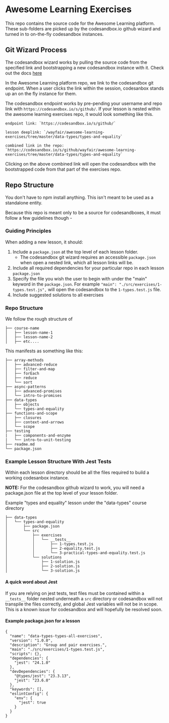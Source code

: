 # Awesome Learning Exercises 
This repo contains the source code for the Awesome Learning platform. These sub-folders are picked up by the codesandbox.io github wizard and turned in to on-the-fly codesandbox instances. 

## Git Wizard Process
The codesandbox wizard works by pulling the source code from the specified link and bootstrapping a new codesandbox instance with it. Check out the docs [here](https://codesandbox.io/docs/importing#import-from-github)

In the Awesome Learning platform repo, we link to the codesandbox git endpoint. When a user clicks the link within the session, codesanbox stands up an on the fly instance for them. 

The codesandbox endpoint works by pre-pending your username and repo link with `https://codesandbox.io/s/github/`. If your lesson is nested within the awesome learning exercises repo, it would look something like this.    

```
endpoint link: `https://codesandbox.io/s/github/`    

lesson deeplink: `/wayfair/awesome-learning-exercises/tree/master/data-types/types-and-equality`   

combined link in the repo: `https://codesandbox.io/s/github/wayfair/awesome-learning-exercises/tree/master/data-types/types-and-equality`
```

Clicking on the above combined link will open the codesandbox with the bootstrapped code from that part of the exercises repo. 

## Repo Structure
You don't have to npm install anything. This isn't meant to be used as a standalone entity. 

Because this repo is meant only to be a source for codesandboxes, it must follow a few guidelines though -

### Guiding Principles 
When adding a new lesson, it should:
1. Include a `package.json` at the top level of each lesson folder. 
    - The codesandbox git wizard requires an accessible `package.json` when open a nested link, which all lesson links will be.
2. Include all required dependencies for your particular repo in each lesson `package.json`
3. Specify the file you wish the user to begin with under the "main" keyword in the `package.json`. For example `"main": "./src/exercises/1-types.test.js",` will open the codesandbox to the `1-types.test.js` file. 
4. Include suggested solutions to all exercises

### Repo Structure 
We follow the rough structure of 
```
├── course-name
│   ├── lesson-name-1
│   ├── lesson-name-2
│   ├── etc....
```
This manifests as something like this: 
```
├── array-methods
│   ├── advanced-reduce
│   ├── filter-and-map
│   ├── forEach
│   ├── reduce
│   └── sort
├── async-patterns
│   ├── advanced-promises
│   └── intro-to-promises
├── data-types
│   ├── objects
│   └── types-and-equality
├── functions-and-scope
│   ├── closures
│   ├── context-and-arrows
│   └── scope
├── testing
|   ├── components-and-enzyme
|   └── intro-to-unit-testing
├── readme.md
└── package.json
```

### Example Lesson Structure With Jest Tests
Within each lesson directory should be all the files required to build a working codesanbox instance. 

**NOTE:** For the codesandbox github wizard to work, you will need a package.json file at the top level of your lesson folder. 

Example "types and equality" lesson under the "data-types" course directory
```
├── data-types
│   └── types-and-equality
│       ├── package.json
│       └── src
│           ├── exercises
│           │   └── __tests__
│           │       ├── 1-types.test.js
│           │       ├── 2-equality.test.js
│           │       └── 3-practical-types-and-equality.test.js
│           └── solutions
│               ├── 1-solution.js
│               ├── 2-solution.js
│               └── 3-solution.js
```

#### A quick word about Jest
If you are relying on jest tests, test files must be contained within a `__tests__` folder nested underneath a `src` directory or codesandbox will not transpile the files correctly, and global Jest variables will not be in scope. This is a known issue for codesandbox and will hopefully be resolved soon. 

#### Example package.json for a lesson
```
{
  "name": "data-types-types-all-exercises",
  "version": "1.0.0",
  "description": "Group and pair exercises.",
  "main": "./src/exercises/1-types.test.js",
  "scripts": {},
  "dependencies": {
    "jest": "24.1.0"
  },
  "devDependencies": {
    "@types/jest": "23.3.13",
    "jest": "23.6.0"
  },
  "keywords": [],
  "eslintConfig": {
    "env": {
      "jest": true
    }
  }
}
```


